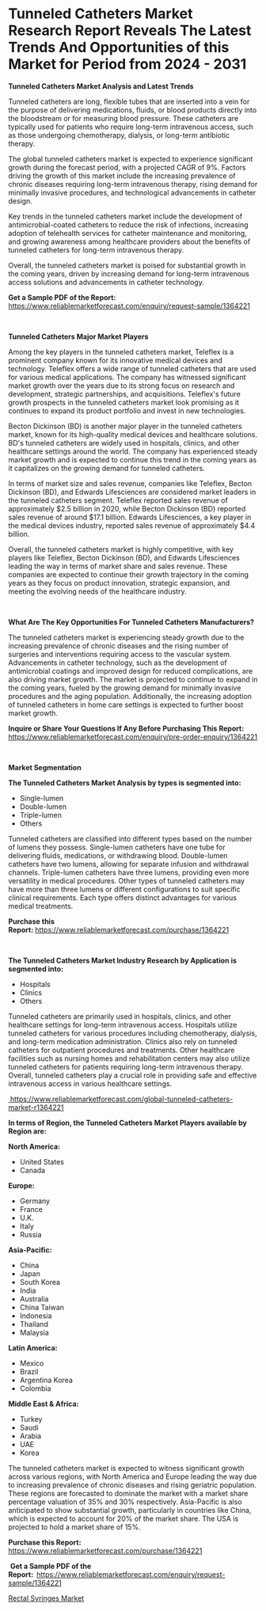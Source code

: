 <p><h1>Tunneled Catheters Market Research Report Reveals The Latest Trends And Opportunities of this Market for Period from 2024 - 2031</h1></p><p><strong>Tunneled Catheters Market Analysis and Latest Trends</strong></p>
<p><p>Tunneled catheters are long, flexible tubes that are inserted into a vein for the purpose of delivering medications, fluids, or blood products directly into the bloodstream or for measuring blood pressure. These catheters are typically used for patients who require long-term intravenous access, such as those undergoing chemotherapy, dialysis, or long-term antibiotic therapy.</p><p>The global tunneled catheters market is expected to experience significant growth during the forecast period, with a projected CAGR of 9%. Factors driving the growth of this market include the increasing prevalence of chronic diseases requiring long-term intravenous therapy, rising demand for minimally invasive procedures, and technological advancements in catheter design.</p><p>Key trends in the tunneled catheters market include the development of antimicrobial-coated catheters to reduce the risk of infections, increasing adoption of telehealth services for catheter maintenance and monitoring, and growing awareness among healthcare providers about the benefits of tunneled catheters for long-term intravenous therapy.</p><p>Overall, the tunneled catheters market is poised for substantial growth in the coming years, driven by increasing demand for long-term intravenous access solutions and advancements in catheter technology.</p></p>
<p><strong>Get a Sample PDF of the Report:&nbsp;</strong> <a href="https://www.reliablemarketforecast.com/enquiry/request-sample/1364221">https://www.reliablemarketforecast.com/enquiry/request-sample/1364221</a></p>
<p>&nbsp;</p>
<p><strong>Tunneled Catheters Major Market Players</strong></p>
<p><p>Among the key players in the tunneled catheters market, Teleflex is a prominent company known for its innovative medical devices and technology. Teleflex offers a wide range of tunneled catheters that are used for various medical applications. The company has witnessed significant market growth over the years due to its strong focus on research and development, strategic partnerships, and acquisitions. Teleflex's future growth prospects in the tunneled catheters market look promising as it continues to expand its product portfolio and invest in new technologies.</p><p>Becton Dickinson (BD) is another major player in the tunneled catheters market, known for its high-quality medical devices and healthcare solutions. BD's tunneled catheters are widely used in hospitals, clinics, and other healthcare settings around the world. The company has experienced steady market growth and is expected to continue this trend in the coming years as it capitalizes on the growing demand for tunneled catheters.</p><p>In terms of market size and sales revenue, companies like Teleflex, Becton Dickinson (BD), and Edwards Lifesciences are considered market leaders in the tunneled catheters segment. Teleflex reported sales revenue of approximately $2.5 billion in 2020, while Becton Dickinson (BD) reported sales revenue of around $17.1 billion. Edwards Lifesciences, a key player in the medical devices industry, reported sales revenue of approximately $4.4 billion.</p><p>Overall, the tunneled catheters market is highly competitive, with key players like Teleflex, Becton Dickinson (BD), and Edwards Lifesciences leading the way in terms of market share and sales revenue. These companies are expected to continue their growth trajectory in the coming years as they focus on product innovation, strategic expansion, and meeting the evolving needs of the healthcare industry.</p></p>
<p>&nbsp;</p>
<p><strong>What Are The Key Opportunities For Tunneled Catheters Manufacturers?</strong></p>
<p><p>The tunneled catheters market is experiencing steady growth due to the increasing prevalence of chronic diseases and the rising number of surgeries and interventions requiring access to the vascular system. Advancements in catheter technology, such as the development of antimicrobial coatings and improved design for reduced complications, are also driving market growth. The market is projected to continue to expand in the coming years, fueled by the growing demand for minimally invasive procedures and the aging population. Additionally, the increasing adoption of tunneled catheters in home care settings is expected to further boost market growth.</p></p>
<p><strong>Inquire or Share Your Questions If Any Before Purchasing This Report:</strong> <a href="https://www.reliablemarketforecast.com/enquiry/pre-order-enquiry/1364221">https://www.reliablemarketforecast.com/enquiry/pre-order-enquiry/1364221</a></p>
<p>&nbsp;</p>
<p><strong>Market Segmentation</strong></p>
<p><strong>The Tunneled Catheters Market Analysis by types is segmented into:</strong></p>
<p><ul><li>Single-lumen</li><li>Double-lumen</li><li>Triple-lumen</li><li>Others</li></ul></p>
<p><p>Tunneled catheters are classified into different types based on the number of lumens they possess. Single-lumen catheters have one tube for delivering fluids, medications, or withdrawing blood. Double-lumen catheters have two lumens, allowing for separate infusion and withdrawal channels. Triple-lumen catheters have three lumens, providing even more versatility in medical procedures. Other types of tunneled catheters may have more than three lumens or different configurations to suit specific clinical requirements. Each type offers distinct advantages for various medical treatments.</p></p>
<p><strong>Purchase this Report:&nbsp;</strong><a href="https://www.reliablemarketforecast.com/purchase/1364221">https://www.reliablemarketforecast.com/purchase/1364221</a></p>
<p>&nbsp;</p>
<p><strong>The Tunneled Catheters Market Industry Research by Application is segmented into:</strong></p>
<p><ul><li>Hospitals</li><li>Clinics</li><li>Others</li></ul></p>
<p><p>Tunneled catheters are primarily used in hospitals, clinics, and other healthcare settings for long-term intravenous access. Hospitals utilize tunneled catheters for various procedures including chemotherapy, dialysis, and long-term medication administration. Clinics also rely on tunneled catheters for outpatient procedures and treatments. Other healthcare facilities such as nursing homes and rehabilitation centers may also utilize tunneled catheters for patients requiring long-term intravenous therapy. Overall, tunneled catheters play a crucial role in providing safe and effective intravenous access in various healthcare settings.</p></p>
<p><a href="https://www.reliablemarketforecast.com/global-tunneled-catheters-market-r1364221">&nbsp;https://www.reliablemarketforecast.com/global-tunneled-catheters-market-r1364221</a></p>
<p><strong>In terms of Region, the Tunneled Catheters Market Players available by Region are:</strong></p>
<p>
    <p> <strong> North America: </strong>
        <ul>
            <li>United States</li>
            <li>Canada</li>
        </ul>
        </p> 
    <p> <strong> Europe: </strong>
        <ul>
            <li>Germany</li>
            <li>France</li>
            <li>U.K.</li>
            <li>Italy</li>
            <li>Russia</li>
        </ul>
        </p> 
    <p> <strong> Asia-Pacific: </strong>
        <ul>
            <li>China</li>
            <li>Japan</li>
            <li>South Korea</li>
            <li>India</li>
            <li>Australia</li>
            <li>China Taiwan</li>
            <li>Indonesia</li>
            <li>Thailand</li>
            <li>Malaysia</li>
        </ul>
        </p> 
    <p> <strong> Latin America: </strong>
        <ul>
            <li>Mexico</li>
            <li>Brazil</li>
            <li>Argentina Korea</li>
            <li>Colombia</li>
        </ul>
        </p> 
    <p> <strong> Middle East & Africa: </strong>
        <ul>
            <li>Turkey</li>
            <li>Saudi</li>
            <li>Arabia</li>
            <li>UAE</li>
            <li>Korea</li>
        </ul>
    </p>
    </p>
<p><p>The tunneled catheters market is expected to witness significant growth across various regions, with North America and Europe leading the way due to increasing prevalence of chronic diseases and rising geriatric population. These regions are forecasted to dominate the market with a market share percentage valuation of 35% and 30% respectively. Asia-Pacific is also anticipated to show substantial growth, particularly in countries like China, which is expected to account for 20% of the market share. The USA is projected to hold a market share of 15%.</p></p>
<p><strong>Purchase this Report: </strong><a href="https://www.reliablemarketforecast.com/purchase/1364221">https://www.reliablemarketforecast.com/purchase/1364221</a></p>
<p>&nbsp;<strong>Get a Sample PDF of the Report:&nbsp;&nbsp;</strong><a href="https://www.reliablemarketforecast.com/enquiry/request-sample/1364221">https://www.reliablemarketforecast.com/enquiry/request-sample/1364221</a></p>
<p><strong></strong></p>
<p><p><a href="https://github.com/gulaimolin/Market-Research-Report-List-6/blob/main/rectal-syringes-market.md">Rectal Syringes Market</a></p></p>